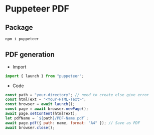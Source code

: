 # Puppeteer PDF

## Package

```bash
npm i puppeteer
```

## PDF generation

- Import

```js
import { launch } from "puppeteer";
```

- Code

```js
const path = "your-directory"; // need to create else give error
const htmlText = "<Your-HTML-Text>";
const browser = await launch();
const page = await browser.newPage();
await page.setContent(htmlText);
let pdfName = `${path}/PDF-Name.pdf`;
await page.pdf({ path: name, format: "A4" }); // Save as PDF
await browser.close();
```

